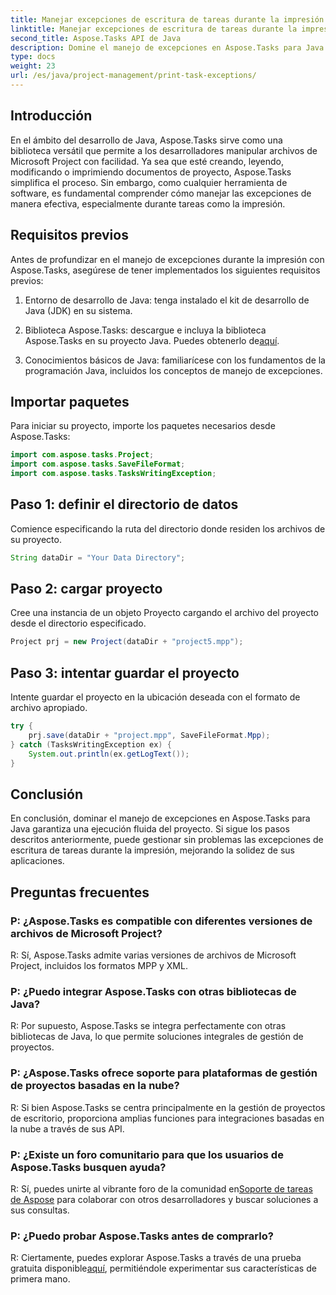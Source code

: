 ```yaml
---
title: Manejar excepciones de escritura de tareas durante la impresión en Aspose.Tasks
linktitle: Manejar excepciones de escritura de tareas durante la impresión en Aspose.Tasks
second_title: Aspose.Tasks API de Java
description: Domine el manejo de excepciones en Aspose.Tasks para Java para garantizar una ejecución perfecta del proyecto. Aprenda a manejar excepciones de escritura de tareas durante la impresión sin esfuerzo.
type: docs
weight: 23
url: /es/java/project-management/print-task-exceptions/
---
```

## Introducción
En el ámbito del desarrollo de Java, Aspose.Tasks sirve como una biblioteca versátil que permite a los desarrolladores manipular archivos de Microsoft Project con facilidad. Ya sea que esté creando, leyendo, modificando o imprimiendo documentos de proyecto, Aspose.Tasks simplifica el proceso. Sin embargo, como cualquier herramienta de software, es fundamental comprender cómo manejar las excepciones de manera efectiva, especialmente durante tareas como la impresión.
## Requisitos previos
Antes de profundizar en el manejo de excepciones durante la impresión con Aspose.Tasks, asegúrese de tener implementados los siguientes requisitos previos:
1. Entorno de desarrollo de Java: tenga instalado el kit de desarrollo de Java (JDK) en su sistema.
   
2.  Biblioteca Aspose.Tasks: descargue e incluya la biblioteca Aspose.Tasks en su proyecto Java. Puedes obtenerlo de[aquí](https://releases.aspose.com/tasks/java/).
3. Conocimientos básicos de Java: familiarícese con los fundamentos de la programación Java, incluidos los conceptos de manejo de excepciones.

## Importar paquetes
Para iniciar su proyecto, importe los paquetes necesarios desde Aspose.Tasks:
```java
import com.aspose.tasks.Project;
import com.aspose.tasks.SaveFileFormat;
import com.aspose.tasks.TasksWritingException;
```

## Paso 1: definir el directorio de datos
Comience especificando la ruta del directorio donde residen los archivos de su proyecto.
```java
String dataDir = "Your Data Directory";
```
## Paso 2: cargar proyecto
Cree una instancia de un objeto Proyecto cargando el archivo del proyecto desde el directorio especificado.
```java
Project prj = new Project(dataDir + "project5.mpp");
```
## Paso 3: intentar guardar el proyecto
Intente guardar el proyecto en la ubicación deseada con el formato de archivo apropiado.
```java
try {
    prj.save(dataDir + "project.mpp", SaveFileFormat.Mpp);
} catch (TasksWritingException ex) {
    System.out.println(ex.getLogText());
}
```

## Conclusión
En conclusión, dominar el manejo de excepciones en Aspose.Tasks para Java garantiza una ejecución fluida del proyecto. Si sigue los pasos descritos anteriormente, puede gestionar sin problemas las excepciones de escritura de tareas durante la impresión, mejorando la solidez de sus aplicaciones.
## Preguntas frecuentes
### P: ¿Aspose.Tasks es compatible con diferentes versiones de archivos de Microsoft Project?
R: Sí, Aspose.Tasks admite varias versiones de archivos de Microsoft Project, incluidos los formatos MPP y XML.
### P: ¿Puedo integrar Aspose.Tasks con otras bibliotecas de Java?
R: Por supuesto, Aspose.Tasks se integra perfectamente con otras bibliotecas de Java, lo que permite soluciones integrales de gestión de proyectos.
### P: ¿Aspose.Tasks ofrece soporte para plataformas de gestión de proyectos basadas en la nube?
R: Si bien Aspose.Tasks se centra principalmente en la gestión de proyectos de escritorio, proporciona amplias funciones para integraciones basadas en la nube a través de sus API.
### P: ¿Existe un foro comunitario para que los usuarios de Aspose.Tasks busquen ayuda?
 R: Sí, puedes unirte al vibrante foro de la comunidad en[Soporte de tareas de Aspose](https://forum.aspose.com/c/tasks/15) para colaborar con otros desarrolladores y buscar soluciones a sus consultas.
### P: ¿Puedo probar Aspose.Tasks antes de comprarlo?
 R: Ciertamente, puedes explorar Aspose.Tasks a través de una prueba gratuita disponible[aquí](https://releases.aspose.com/), permitiéndole experimentar sus características de primera mano.